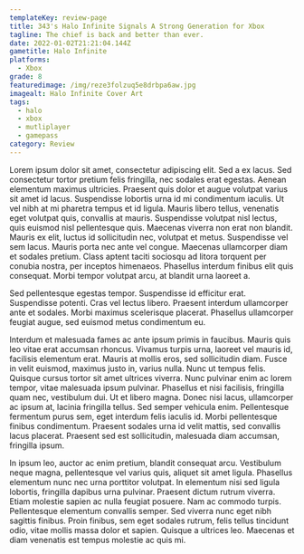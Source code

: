 ```yaml
---
templateKey: review-page
title: 343's Halo Infinite Signals A Strong Generation for Xbox
tagline: The chief is back and better than ever.
date: 2022-01-02T21:21:04.144Z
gametitle: Halo Infinite
platforms:
  - Xbox
grade: 8
featuredimage: /img/reze3folzuq5e8drbpa6aw.jpg
imagealt: Halo Infinite Cover Art
tags:
  - halo
  - xbox
  - mutliplayer
  - gamepass
category: Review
---
```

Lorem ipsum dolor sit amet, consectetur adipiscing elit. Sed a ex lacus. Sed consectetur tortor pretium felis fringilla, nec sodales erat egestas. Aenean elementum maximus ultricies. Praesent quis dolor et augue volutpat varius sit amet id lacus. Suspendisse lobortis urna id mi condimentum iaculis. Ut vel nibh at mi pharetra tempus et id ligula. Mauris libero tellus, venenatis eget volutpat quis, convallis at mauris. Suspendisse volutpat nisl lectus, quis euismod nisl pellentesque quis. Maecenas viverra non erat non blandit. Mauris ex elit, luctus id sollicitudin nec, volutpat et metus. Suspendisse vel sem lacus. Mauris porta nec ante vel congue. Maecenas ullamcorper diam et sodales pretium. Class aptent taciti sociosqu ad litora torquent per conubia nostra, per inceptos himenaeos. Phasellus interdum finibus elit quis consequat. Morbi tempor volutpat arcu, at blandit urna laoreet a.

Sed pellentesque egestas tempor. Suspendisse id efficitur erat. Suspendisse potenti. Cras vel lectus libero. Praesent interdum ullamcorper ante et sodales. Morbi maximus scelerisque placerat. Phasellus ullamcorper feugiat augue, sed euismod metus condimentum eu.

Interdum et malesuada fames ac ante ipsum primis in faucibus. Mauris quis leo vitae erat accumsan rhoncus. Vivamus turpis urna, laoreet vel mauris id, facilisis elementum erat. Mauris at mollis eros, sed sollicitudin diam. Fusce in velit euismod, maximus justo in, varius nulla. Nunc ut tempus felis. Quisque cursus tortor sit amet ultrices viverra. Nunc pulvinar enim ac lorem tempor, vitae malesuada ipsum pulvinar. Phasellus et nisi facilisis, fringilla quam nec, vestibulum dui. Ut et libero magna. Donec nisi lacus, ullamcorper ac ipsum at, lacinia fringilla tellus. Sed semper vehicula enim. Pellentesque fermentum purus sem, eget interdum felis iaculis id. Morbi pellentesque finibus condimentum. Praesent sodales urna id velit mattis, sed convallis lacus placerat. Praesent sed est sollicitudin, malesuada diam accumsan, fringilla ipsum.

In ipsum leo, auctor ac enim pretium, blandit consequat arcu. Vestibulum neque magna, pellentesque vel varius quis, aliquet sit amet ligula. Phasellus elementum nunc nec urna porttitor volutpat. In elementum nisi sed ligula lobortis, fringilla dapibus urna pulvinar. Praesent dictum rutrum viverra. Etiam molestie sapien ac nulla feugiat posuere. Nam ac commodo turpis. Pellentesque elementum convallis semper. Sed viverra nunc eget nibh sagittis finibus. Proin finibus, sem eget sodales rutrum, felis tellus tincidunt odio, vitae mollis massa dolor et sapien. Quisque a ultrices leo. Maecenas et diam venenatis est tempus molestie ac quis mi.